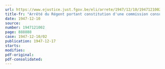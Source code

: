 ```yaml
---
url: https://www.ejustice.just.fgov.be/eli/arrete/1947/12/10/1947121002/justel
title-fr: "Arrêté du Régent portant constitution d'une commission consultative ayant pour mission de donner son avis sur le cas des membres du personnel enseignant des écoles primaires et gardiennes communales, adoptées et adoptables, qui ont été ou qui pourraient être rappelés en fonctions après avoir été frappés d'une peine disciplinaire pour incivisme plus grave que le blâme"
date: 1947-12-10
source:
number: 1947121002
page: 888888
case: 1947-12-10/02
publication: 1947-12-17
starts:
modifies:
pdf-original:
pdf-consolidated:
---
```


